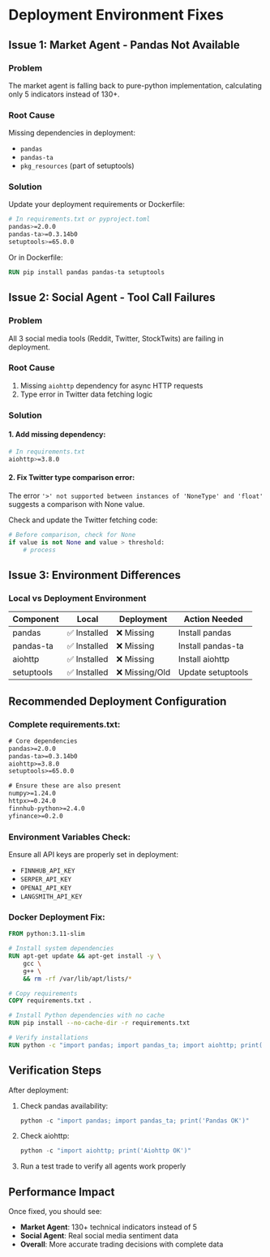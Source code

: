 # Deployment Environment Fixes

## Issue 1: Market Agent - Pandas Not Available

### Problem
The market agent is falling back to pure-python implementation, calculating only 5 indicators instead of 130+.

### Root Cause
Missing dependencies in deployment:
- `pandas` 
- `pandas-ta`
- `pkg_resources` (part of setuptools)

### Solution
Update your deployment requirements or Dockerfile:

```bash
# In requirements.txt or pyproject.toml
pandas>=2.0.0
pandas-ta>=0.3.14b0
setuptools>=65.0.0
```

Or in Dockerfile:
```dockerfile
RUN pip install pandas pandas-ta setuptools
```

## Issue 2: Social Agent - Tool Call Failures

### Problem
All 3 social media tools (Reddit, Twitter, StockTwits) are failing in deployment.

### Root Cause
1. Missing `aiohttp` dependency for async HTTP requests
2. Type error in Twitter data fetching logic

### Solution

#### 1. Add missing dependency:
```bash
# In requirements.txt
aiohttp>=3.8.0
```

#### 2. Fix Twitter type comparison error:
The error `'>' not supported between instances of 'NoneType' and 'float'` suggests a comparison with None value.

Check and update the Twitter fetching code:
```python
# Before comparison, check for None
if value is not None and value > threshold:
    # process
```

## Issue 3: Environment Differences

### Local vs Deployment Environment

| Component | Local | Deployment | Action Needed |
|-----------|-------|------------|---------------|
| pandas | ✅ Installed | ❌ Missing | Install pandas |
| pandas-ta | ✅ Installed | ❌ Missing | Install pandas-ta |
| aiohttp | ✅ Installed | ❌ Missing | Install aiohttp |
| setuptools | ✅ Installed | ❌ Missing/Old | Update setuptools |

## Recommended Deployment Configuration

### Complete requirements.txt:
```txt
# Core dependencies
pandas>=2.0.0
pandas-ta>=0.3.14b0
aiohttp>=3.8.0
setuptools>=65.0.0

# Ensure these are also present
numpy>=1.24.0
httpx>=0.24.0
finnhub-python>=2.4.0
yfinance>=0.2.0
```

### Environment Variables Check:
Ensure all API keys are properly set in deployment:
- `FINNHUB_API_KEY`
- `SERPER_API_KEY`
- `OPENAI_API_KEY`
- `LANGSMITH_API_KEY`

### Docker Deployment Fix:
```dockerfile
FROM python:3.11-slim

# Install system dependencies
RUN apt-get update && apt-get install -y \
    gcc \
    g++ \
    && rm -rf /var/lib/apt/lists/*

# Copy requirements
COPY requirements.txt .

# Install Python dependencies with no cache
RUN pip install --no-cache-dir -r requirements.txt

# Verify installations
RUN python -c "import pandas; import pandas_ta; import aiohttp; print('All dependencies installed')"
```

## Verification Steps

After deployment:
1. Check pandas availability:
   ```python
   python -c "import pandas; import pandas_ta; print('Pandas OK')"
   ```

2. Check aiohttp:
   ```python
   python -c "import aiohttp; print('Aiohttp OK')"
   ```

3. Run a test trade to verify all agents work properly

## Performance Impact

Once fixed, you should see:
- **Market Agent**: 130+ technical indicators instead of 5
- **Social Agent**: Real social media sentiment data
- **Overall**: More accurate trading decisions with complete data